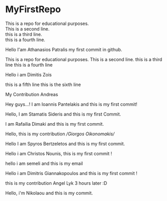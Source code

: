 # MyFirstRepo

This is a repo for educational purposes.  
This is a second line.  
this is a third line.  
this is a fourth line.  


Hello I'am Athanasios Patralis my first commit in github.

This is a repo for educational purposes.
This is a second line.
this is a third line
this is a fourth line



Hello i am  Dimitis Zois 

this is a fifth line
this is the sixth line

My Contribution Andreas





Hey guys...! I am Ioannis Pantelakis and this is my first commit!

Hello, I am Stamatis Sideris and this is my first Commit.



I am Rafailia Dimaki and this is my first commit.

Hello, this is my contribution */Giorgos Oikonomakis/*



Hello I am Spyros Bertzeletos and this is my first commit.

Hello i am Christos Nounis, this is my first commit !


hello i am semeli and this is my email

Hello i am Dimitris Giannakopoulos and this is my first commit !

this is my contribution Angel Lyk
3 hours later :D


Hello, i'm Nikolaou and this is my commit.


